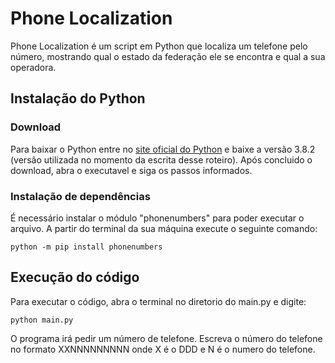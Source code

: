 # Phone Localization

Phone Localization é um script em Python que localiza um telefone pelo número, mostrando qual o estado da federação ele se encontra e qual a sua operadora.

## Instalação do Python
### Download
Para baixar o Python entre no [site oficial do Python](https://www.python.org/downloads/) e baixe a versão 3.8.2 (versão utilizada no momento da escrita desse roteiro). Após concluido o download, abra o executavel e siga os passos informados.

### Instalação de dependências 
É necessário instalar o módulo "phonenumbers" para poder executar o arquivo. A partir do terminal da sua máquina execute o seguinte comando:
```
python -m pip install phonenumbers
```

## Execução do código
Para executar o código, abra o terminal no diretorio do main.py e digite:
```
python main.py
```
O programa irá pedir um número de telefone. Escreva o número do telefone no formato XXNNNNNNNNN onde X é o DDD e N é o numero do telefone.